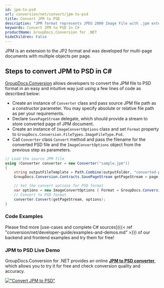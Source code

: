 ```yaml
---
id: jpm-to-psd
url: conversion/net/convert/jpm-to-psd
title: Convert JPM to PSD
description: "JPM format represents JPEG 2000 Image File with .jpm extension. Learn how to convert JPM to PSD file programmatically in C# language using GroupDocs.Conversion for .NET library."
keywords: Convert JPM to PSD in C#
productName: GroupDocs.Conversion for .NET
hideChildren: False
---
```


JPM is an extension to the JP2 format and was developed for multi-page documents with multiple objects per page.

## Steps to convert JPM to PSD in C#

[GroupDocs.Conversion](https://products.groupdocs.com/conversion/net) allows developers to convert the JPM file to PSD format in an easy and intuitive way just using a few lines of code as described below:

* Create an instance of `Converter` class and pass source JPM file path as a constructor parameter. You may specify absolute or relative file path as per your requirements. 
* Declare `SavePageStream` delegate, which should provide a stream to store converted page of JPM document.
* Create an instance of `ImageConvertOptions` class and set `Format` property to `GroupDocs.Conversion.FileTypes.ImageFileType.Psd`.
* Call `Converter` class `Convert` method and pass the filename for the converted PSD file and the `ImageConvertOptions` object from the previous step as parameters.

```csharp
// Load the source JPM file
using (Converter converter = new Converter("sample.jpm"))
{
    string outputFileTemplate = Path.Combine(outputFolder, "converted-page-{0}.psd");
    GroupDocs.Conversion.Contracts.SavePageStream getPageStream = page => new FileStream(string.Format(outputFileTemplate, page), FileMode.Create);

    // Set the convert options for PSD format
    var options = new ImageConvertOptions { Format = GroupDocs.Conversion.FileTypes.ImageFileType.Psd };   
    // Convert to PSD format
    converter.Convert(getPageStream, options);
}
```

### Code Examples

Please find more [use-cases and complete C# sources]({{< ref "conversion/net/developer-guide/examples-and-demos.md" >}}) of our backend and frontend examples and try them for free!

### JPM to PSD Live Demo

GroupDocs.Conversion for .NET provides an online [**JPM to PSD converter**](https://products.groupdocs.app/conversion/jpm-to-psd), which allows you to try it for free and check conversion quality and accuracy.

[!["Convert JPM to PSD"](conversion/net/images/convert-to-psd/convert-jpm-to-psd.png)](https://products.groupdocs.app/conversion/jpm-to-psd)